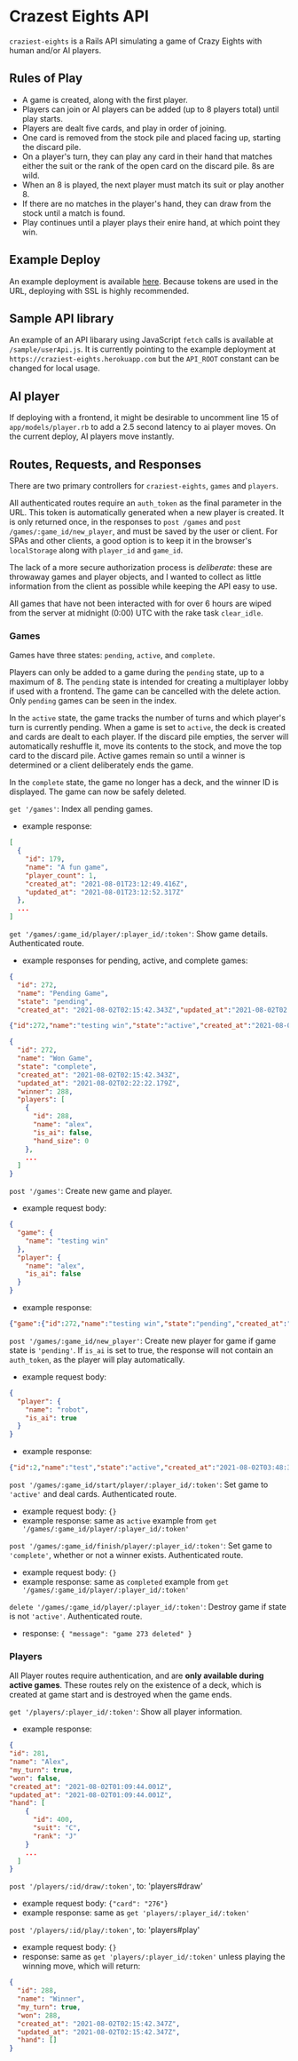 # Crazest Eights API

`craziest-eights` is a Rails API simulating a game of Crazy Eights with human and/or AI players.

## Rules of Play
* A game is created, along with the first player.
* Players can join or AI players can be added (up to 8 players total) until play starts.
* Players are dealt five cards, and play in order of joining.
* One card is removed from the stock pile and placed facing up, starting the discard pile.
* On a player's turn, they can play any card in their hand that matches either the suit or the rank of the open card on the discard pile. 8s are wild.
* When an 8 is played, the next player must match its suit or play another 8.
* If there are no matches in the player's hand, they can draw from the stock until a match is found.
* Play continues until a player plays their enire hand, at which point they win.

## Example Deploy
An example deployment is available [here](https://craziest-eights.herokuapp.com). Because tokens are used in the URL, deploying with SSL is highly recommended.

## Sample API library
An example of an API libarary using JavaScript `fetch` calls is available at `/sample/userApi.js`. It is currently pointing to the example deployment at `https://craziest-eights.herokuapp.com` but the `API_ROOT` constant can be changed for local usage.

## AI player
If deploying with a frontend, it might be desirable to uncomment line 15 of `app/models/player.rb` to add a 2.5 second latency to ai player moves. On the current deploy, AI players move instantly.

## Routes, Requests, and Responses
There are two primary controllers for `craziest-eights`, `games` and `players`.

All authenticated routes require an `auth_token` as the final parameter in the URL. This token is automatically generated when a new player is created. It is only returned once, in the responses to `post /games` and `post /games/:game_id/new_player`, and must be saved by the user or client. For SPAs and other clients, a good option is to keep it in the browser's `localStorage` along with `player_id` and `game_id`.

The lack of a more secure authorization process is *deliberate*: these are throwaway games and player objects, and I wanted to collect as little information from the client as possible while keeping the API easy to use.

All games that have not been interacted with for over 6 hours are wiped from the server at midnight (0:00) UTC with the rake task `clear_idle`.

### Games

Games have three states: `pending`, `active`, and `complete`.

Players can only be added to a game during the `pending` state, up to a maximum of 8. The `pending` state is intended for creating a multiplayer lobby if used with a frontend. The game can be cancelled with the delete action. Only `pending` games can be seen in the index.

In the `active` state, the game tracks the number of turns and which player's turn is currently pending. When a game is set to `active`, the deck is created and cards are dealt to each player. If the discard pile empties, the server will automatically reshuffle it, move its contents to the stock, and move the top card to the discard pile. Active games remain so until a winner is determined or a client deliberately ends the game.

In the `complete` state, the game no longer has a deck, and the winner ID is displayed. The game can now be safely deleted.

`get '/games'`: Index all pending games.
  * example response:
```json
[
  {
    "id": 179,
    "name": "A fun game",
    "player_count": 1,
    "created_at": "2021-08-01T23:12:49.416Z",
    "updated_at": "2021-08-01T23:12:52.317Z"
  },
  ...
]
```

`get '/games/:game_id/player/:player_id/:token'`: Show game details. Authenticated route.
  * example responses for pending, active, and complete games:
```json
{
  "id": 272,
  "name": "Pending Game",
  "state": "pending",
  "created_at": "2021-08-02T02:15:42.343Z","updated_at":"2021-08-02T02:15:42.343Z","players":[{"id":288,"name":"alex","is_ai":false,"hand_size":0}]}
```

```json
{"id":272,"name":"testing win","state":"active","created_at":"2021-08-02T02:15:42.343Z","updated_at":"2021-08-02T02:18:29.394Z","turn":0,"current_player":288,"stock_count":41,"discard_count":1,"open_card":{"id":432,"rank":"4","suit":"D","deck_id":9,"pile_id":33,"created_at":"2021-08-02T02:18:29.201Z","updated_at":"2021-08-02T02:18:29.332Z"},"players":[{"id":288,"name":"alex","is_ai":false,"hand_size":5},{"id":289,"name":"George","is_ai":true,"hand_size":5}]}

```

```json
{
  "id": 272,
  "name": "Won Game",
  "state": "complete",
  "created_at": "2021-08-02T02:15:42.343Z",
  "updated_at": "2021-08-02T02:22:22.179Z",
  "winner": 288,
  "players": [
    {
      "id": 288,
      "name": "alex",
      "is_ai": false,
      "hand_size": 0
    },
    ...
  ]
}
```

`post '/games'`: Create new game and player.
  * example request body:
```json
{
  "game": {
    "name": "testing win"
  },
  "player": {
    "name": "alex",
    "is_ai": false
  }
}
```
  * example response:
```json
{"game":{"id":272,"name":"testing win","state":"pending","created_at":"2021-08-02T02:15:42.343Z","updated_at":"2021-08-02T02:15:42.343Z","players":[{"id":288,"name":"alex","is_ai":false,"hand_size":0}]},"player":{"id":288,"name":"alex","is_ai":false,"created_at":"2021-08-02T02:15:42.347Z","updated_at":"2021-08-02T02:15:42.347Z","auth_token":"xfPXKuyvNU5hqRShxU6usKFM"}}

```

`post '/games/:game_id/new_player'`: Create new player for game if game state is `'pending'`. If `is_ai` is set to true, the response will not contain an `auth_token`, as the player will play automatically.
  * example request body: 
```json
{
  "player": {
    "name": "robot",
    "is_ai": true
  }
}
```
  * example response:
```json
{"id":2,"name":"test","state":"active","created_at":"2021-08-02T03:48:31.017Z","updated_at":"2021-08-02T03:50:07.017Z","turn":0,"current_player":2,"stock_count":41,"discard_count":1,"open_card":{"id":20,"suit":"D","rank":"8"},"players":[{"id":2,"name":"alex","is_ai":false,"hand_size":5},{"id":3,"name":"robot","is_ai":true,"hand_size":5}]}

```

`post '/games/:game_id/start/player/:player_id/:token'`: Set game to `'active'` and deal cards. Authenticated route.
  * example request body: `{}`
  * example response: same as `active` example from `get '/games/:game_id/player/:player_id/:token'`

`post '/games/:game_id/finish/player/:player_id/:token'`: Set game to `'complete'`, whether or not a winner exists. Authenticated route.
  * example request body: `{}`
  * example response: same as `completed` example from `get '/games/:game_id/player/:player_id/:token'`

`delete '/games/:game_id/player/:player_id/:token'`: Destroy game if state is not `'active'`. Authenticated route.
  * response: `{ "message": "game 273 deleted" }`

### Players

All Player routes require authentication, and are **only available during active games**. These routes rely on the existence of a deck, which is created at game start and is destroyed when the game ends.

`get '/players/:player_id/:token'`: Show all player information. 
  * example response:
```json
{
"id": 281,
"name": "Alex",
"my_turn": true,
"won": false,
"created_at": "2021-08-02T01:09:44.001Z",
"updated_at": "2021-08-02T01:09:44.001Z",
"hand": [
    {
      "id": 400,
      "suit": "C",
      "rank": "J"
    }
    ...
  ]
}
```

`post '/players/:id/draw/:token'`, to: 'players#draw'
  * example request body: `{"card": "276"}`
  * example response: same as `get 'players/:player_id/:token'`

`post '/players/:id/play/:token'`, to: 'players#play'
  * example request body: `{}`
  * response: same as `get 'players/:player_id/:token'` unless playing the winning move, which will return:
```json
{
  "id": 288,
  "name": "Winner",
  "my_turn": true,
  "won": 288,
  "created_at": "2021-08-02T02:15:42.347Z",
  "updated_at": "2021-08-02T02:15:42.347Z",
  "hand": []
}

```
